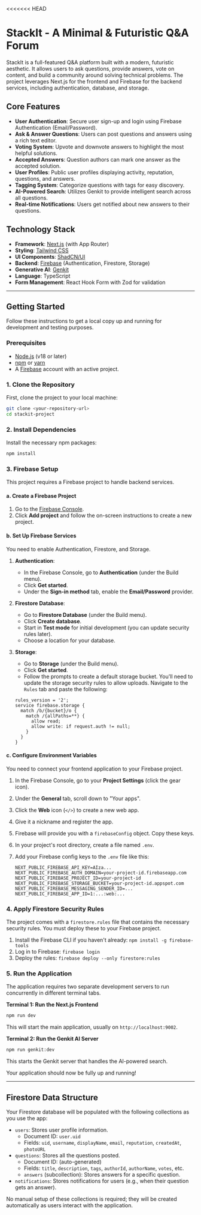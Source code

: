 <<<<<<< HEAD
# StackIt - A Minimal & Futuristic Q&A Forum

StackIt is a full-featured Q&A platform built with a modern, futuristic aesthetic. It allows users to ask questions, provide answers, vote on content, and build a community around solving technical problems. The project leverages Next.js for the frontend and Firebase for the backend services, including authentication, database, and storage.

## Core Features

-   **User Authentication**: Secure user sign-up and login using Firebase Authentication (Email/Password).
-   **Ask & Answer Questions**: Users can post questions and answers using a rich text editor.
-   **Voting System**: Upvote and downvote answers to highlight the most helpful solutions.
-   **Accepted Answers**: Question authors can mark one answer as the accepted solution.
-   **User Profiles**: Public user profiles displaying activity, reputation, questions, and answers.
-   **Tagging System**: Categorize questions with tags for easy discovery.
-   **AI-Powered Search**: Utilizes Genkit to provide intelligent search across all questions.
-   **Real-time Notifications**: Users get notified about new answers to their questions.

## Technology Stack

-   **Framework**: [Next.js](https://nextjs.org/) (with App Router)
-   **Styling**: [Tailwind CSS](https://tailwindcss.com/)
-   **UI Components**: [ShadCN/UI](https://ui.shadcn.com/)
-   **Backend**: [Firebase](https://firebase.google.com/) (Authentication, Firestore, Storage)
-   **Generative AI**: [Genkit](https://firebase.google.com/docs/genkit)
-   **Language**: TypeScript
-   **Form Management**: React Hook Form with Zod for validation

---

## Getting Started

Follow these instructions to get a local copy up and running for development and testing purposes.

### Prerequisites

-   [Node.js](https://nodejs.org/en) (v18 or later)
-   [npm](https://www.npmjs.com/) or [yarn](https://yarnpkg.com/)
-   A [Firebase](https://firebase.google.com/) account with an active project.

### 1. Clone the Repository

First, clone the project to your local machine:

```bash
git clone <your-repository-url>
cd stackit-project
```

### 2. Install Dependencies

Install the necessary npm packages:

```bash
npm install
```

### 3. Firebase Setup

This project requires a Firebase project to handle backend services.

#### a. Create a Firebase Project

1.  Go to the [Firebase Console](https://console.firebase.google.com/).
2.  Click **Add project** and follow the on-screen instructions to create a new project.

#### b. Set Up Firebase Services

You need to enable Authentication, Firestore, and Storage.

1.  **Authentication**:
    -   In the Firebase Console, go to **Authentication** (under the Build menu).
    -   Click **Get started**.
    -   Under the **Sign-in method** tab, enable the **Email/Password** provider.

2.  **Firestore Database**:
    -   Go to **Firestore Database** (under the Build menu).
    -   Click **Create database**.
    -   Start in **Test mode** for initial development (you can update security rules later).
    -   Choose a location for your database.

3.  **Storage**:
    -   Go to **Storage** (under the Build menu).
    -   Click **Get started**.
    -   Follow the prompts to create a default storage bucket. You'll need to update the storage security rules to allow uploads. Navigate to the `Rules` tab and paste the following:
    ```
    rules_version = '2';
    service firebase.storage {
      match /b/{bucket}/o {
        match /{allPaths=**} {
          allow read;
          allow write: if request.auth != null;
        }
      }
    }
    ```

#### c. Configure Environment Variables

You need to connect your frontend application to your Firebase project.

1.  In the Firebase Console, go to your **Project Settings** (click the gear icon).
2.  Under the **General** tab, scroll down to "Your apps".
3.  Click the **Web** icon (`</>`) to create a new web app.
4.  Give it a nickname and register the app.
5.  Firebase will provide you with a `firebaseConfig` object. Copy these keys.
6.  In your project's root directory, create a file named `.env`.
7.  Add your Firebase config keys to the `.env` file like this:

    ```env
    NEXT_PUBLIC_FIREBASE_API_KEY=AIza...
    NEXT_PUBLIC_FIREBASE_AUTH_DOMAIN=your-project-id.firebaseapp.com
    NEXT_PUBLIC_FIREBASE_PROJECT_ID=your-project-id
    NEXT_PUBLIC_FIREBASE_STORAGE_BUCKET=your-project-id.appspot.com
    NEXT_PUBLIC_FIREBASE_MESSAGING_SENDER_ID=...
    NEXT_PUBLIC_FIREBASE_APP_ID=1:...:web:...
    ```

### 4. Apply Firestore Security Rules

The project comes with a `firestore.rules` file that contains the necessary security rules. You must deploy these to your Firebase project.

1.  Install the Firebase CLI if you haven't already: `npm install -g firebase-tools`
2.  Log in to Firebase: `firebase login`
3.  Deploy the rules: `firebase deploy --only firestore:rules`

### 5. Run the Application

The application requires two separate development servers to run concurrently in different terminal tabs.

**Terminal 1: Run the Next.js Frontend**

```bash
npm run dev
```
This will start the main application, usually on `http://localhost:9002`.

**Terminal 2: Run the Genkit AI Server**

```bash
npm run genkit:dev
```
This starts the Genkit server that handles the AI-powered search.

Your application should now be fully up and running!

---

## Firestore Data Structure

Your Firestore database will be populated with the following collections as you use the app:

-   `users`: Stores user profile information.
    -   Document ID: `user.uid`
    -   Fields: `uid`, `username`, `displayName`, `email`, `reputation`, `createdAt`, `photoURL`
-   `questions`: Stores all the questions posted.
    -   Document ID: (auto-generated)
    -   Fields: `title`, `description`, `tags`, `authorId`, `authorName`, `votes`, etc.
    -   `answers` (subcollection): Stores answers for a specific question.
-   `notifications`: Stores notifications for users (e.g., when their question gets an answer).

No manual setup of these collections is required; they will be created automatically as users interact with the application.
